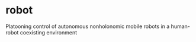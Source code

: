 # robot
Platooning control of autonomous nonholonomic mobile robots in a human-robot coexisting environment
